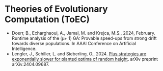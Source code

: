 # Theories of Evolutionary Computation (ToEC)

* Doerr, B., Echarghaoui, A., Jamal, M. and Krejca, M.S., 2024, February. Runtime analysis of the (µ+ 1) GA: Provable speed-ups from strong drift towards diverse populations. In AAAI Conference on Artificial Intelligence.
* Lengler, J., Schiller, L. and Sieberling, O., 2024. [Plus strategies are exponentially slower for planted optima of random height](https://arxiv.org/abs/2404.09687). arXiv preprint arXiv:2404.09687.
